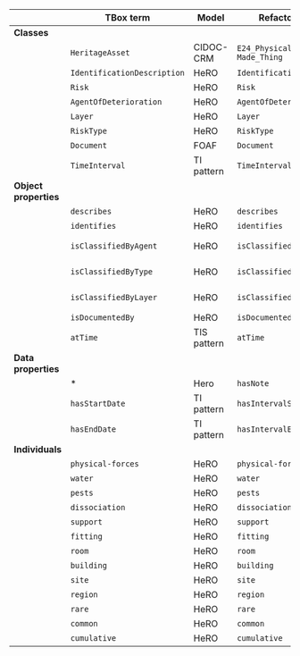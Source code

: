 |                       | **TBox term**               | **Model** | **Refactored term**             | **Full URI**                                                     | **Note** |
|-----------------------|-----------------------------|-----------|---------------------------------|------------------------------------------------------------------|----------|
| **Classes**           |                             |           |                                 |                                                                  |          |
|                       | `HeritageAsset`             | CIDOC-CRM | `E24_Physical_Human-Made_Thing` | http://www.cidoc-crm.org/cidoc-crm/E24_Physical_Human-Made_Thing |          |
|                       | `IdentificationDescription`            | HeRO      | `IdentificationDescription`                | https://w3id.org/sirius/ontology/hero/IdentificationDescription              |          |
|                       | `Risk`                      | HeRO      | `Risk`                          | https://w3id.org/sirius/ontology/hero/Risk                        |          |
|                       | `AgentOfDeterioration`      | HeRO      | `AgentOfDeterioration`          | https://w3id.org/sirius/ontology/hero/AgentOfDeterioration        |          |
|                       | `Layer`          | HeRO        | `Layer`                         | https://w3id.org/sirius/ontology/hero/Layer                                         |                                                |
|                       | `RiskType`       | HeRO        | `RiskType`                      | https://w3id.org/sirius/ontology/hero/RiskType                                      |                                                |
|                       | `Document`       | FOAF         | `Document`                         | http://xmlns.com/foaf/0.1/Document                                                ||
|                       | `TimeInterval`   | TI pattern  | `TimeInterval`                  | http://www.ontologydesignpatterns.org/cp/owl/timeinterval.owl#TimeInterval         |                                                |
| **Object properties** |                             |           |                                 |                                                                  |          |
|                       | `describes`             | HeRO      | `describes`                 | https://w3id.org/sirius/ontology/hero/describes               |          |
|                       | `identifies`                   | HeRO      | `identifies`                       | https://w3id.org/sirius/ontology/hero/identifies                     |          |
|                       | `isClassifiedByAgent`              | HeRO      | `isClassifiedByAgent`                | https://w3id.org/sirius/ontology/hero/isClassifiedByAgent              | Subproperty of http://www.ontologydesignpatterns.org/cp/owl/classification.owl#isClassifiedBy         |
|                       | `isClassifiedByType`              | HeRO      | `isClassifiedByType`                | https://w3id.org/sirius/ontology/hero/isClassifiedByType              | Subproperty of http://www.ontologydesignpatterns.org/cp/owl/classification.owl#isClassifiedBy         |
|                       | `isClassifiedByLayer`              | HeRO      | `isClassifiedByLayer`                | https://w3id.org/sirius/ontology/hero/isClassifiedByLayer              | Subproperty of http://www.ontologydesignpatterns.org/cp/owl/classification.owl#isClassifiedBy         |
|                       | `isDocumentedBy` | HeRO        | `isDocumentedBy`                | https://w3id.org/sirius/ontology/hero/isDocumentedBy                                |                                               |
|                       | `atTime`         | TIS pattern | `atTime`                        | http://ontologydesignpatterns.org/cp/owl/timeindexedsituation.owl#atTime                                                    | FIX: changed domain (~~`Risk`~~ -> `Identification`)                                               |
| **Data properties**   |                             |           |                                 |                                                                  |          |
|                       | *                           | Hero      | `hasNote`                       | https://w3id.org/sirius/ontology/hero/hasNote                     |          |
|                       | `hasStartDate`   | TI pattern  | `hasIntervalStartDate`          | http://www.ontologydesignpatterns.org/cp/owl/timeinterval.owl#hasIntervalStartDate |                                                |
|                       | `hasEndDate`     | TI pattern  | `hasIntervalEndDate`            | http://www.ontologydesignpatterns.org/cp/owl/timeinterval.owl#hasIntervalEndDate   |                                                |
| **Individuals**       |                             |           |                                 |                                                                  |          |
|                       | `physical-forces`           | HeRO      | `physical-forces`               | https://w3id.org/sirius/ontology/hero/physical-forces             |          |
|                       | `water`                     | HeRO      | `water`                         | https://w3id.org/sirius/ontology/hero/water                       |          |
|                       | `pests`                     | HeRO      | `pests`                         | https://w3id.org/sirius/ontology/hero/pests                       |          |
|                       | `dissociation`              | HeRO      | `dissociation`                  | https://w3id.org/sirius/ontology/hero/dissociation                |          |
|                       | `support`        | HeRO        | `support`                       | https://w3id.org/sirius/ontology/hero/support                                       |                                                |
|                       | `fitting`        | HeRO        | `fitting`                       | https://w3id.org/sirius/ontology/hero/fitting                                       |                                                |
|                       | `room`           | HeRO        | `room`                          | https://w3id.org/sirius/ontology/hero/room                                          |                                                |
|                       | `building`       | HeRO        | `building`                      | https://w3id.org/sirius/ontology/hero/building                                      |                                                |
|                       | `site`           | HeRO        | `site`                          | https://w3id.org/sirius/ontology/hero/site                                          |                                                |
|                       | `region`         | HeRO        | `region`                        | https://w3id.org/sirius/ontology/hero/region                                        |                                                |
|                       | `rare`           | HeRO        | `rare`                          | https://w3id.org/sirius/ontology/hero/rare                                          |                                                |
|                       | `common`         | HeRO        | `common`                        | https://w3id.org/sirius/ontology/hero/common                                        |                                                |
|                       | `cumulative`     | HeRO        | `cumulative`                    | https://w3id.org/sirius/ontology/hero/cumulative                                    |                                                |